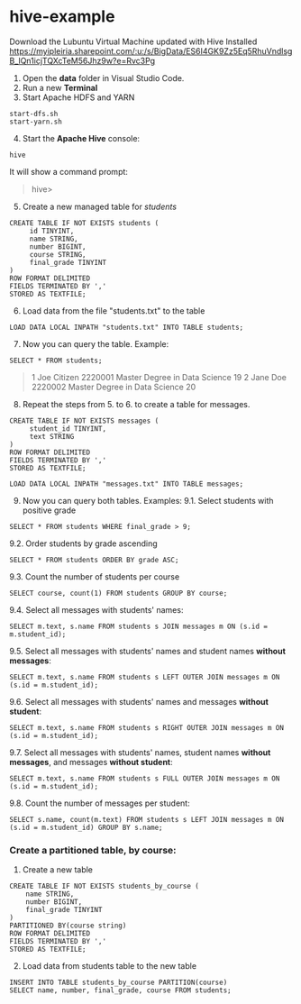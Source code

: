 # hive-example

Download the Lubuntu Virtual Machine updated with Hive Installed
https://myipleiria.sharepoint.com/:u:/s/BigData/ES6I4GK9Zz5Eq5RhuVndlsgB_lQn1icjTQXcTeM56Jhz9w?e=Rvc3Pg

 1. Open the **data** folder in Visual Studio Code.
 2. Run a new **Terminal**
 3. Start Apache HDFS and YARN
```
start-dfs.sh
start-yarn.sh
```
 4. Start the **Apache Hive** console:

```
hive
```
It will show a command prompt:

> hive>

 
5. Create a new managed table for *students*
```
CREATE TABLE IF NOT EXISTS students (
     id TINYINT,
     name STRING,
     number BIGINT,
     course STRING,
     final_grade TINYINT
)
ROW FORMAT DELIMITED
FIELDS TERMINATED BY ','
STORED AS TEXTFILE;
```

6. Load data from the file "students.txt" to the table

```
LOAD DATA LOCAL INPATH "students.txt" INTO TABLE students;
```

7. Now you can query the table. Example:
```
SELECT * FROM students;
```

> 1       Joe Citizen		2220001	Master Degree in Data Science	19
> 2       Jane Doe		2220002	Master Degree in Data Science	20

8. Repeat the steps from 5. to 6. to create a table for messages.

```
CREATE TABLE IF NOT EXISTS messages (
     student_id TINYINT,
     text STRING
)
ROW FORMAT DELIMITED
FIELDS TERMINATED BY ','
STORED AS TEXTFILE;
```
```
LOAD DATA LOCAL INPATH "messages.txt" INTO TABLE messages;
```

9. Now you can query both tables. Examples:
9.1. Select students with positive grade
```
SELECT * FROM students WHERE final_grade > 9;
```
9.2. Order students by grade ascending
```
SELECT * FROM students ORDER BY grade ASC;
```
9.3. Count the number of students per course
```
SELECT course, count(1) FROM students GROUP BY course;
```
9.4. Select all messages with students' names:
```
SELECT m.text, s.name FROM students s JOIN messages m ON (s.id = m.student_id);
```
9.5. Select all messages with students' names and student names **without messages**:
```
SELECT m.text, s.name FROM students s LEFT OUTER JOIN messages m ON (s.id = m.student_id);
```
9.6. Select all messages with students' names and messages **without student**:
```
SELECT m.text, s.name FROM students s RIGHT OUTER JOIN messages m ON (s.id = m.student_id);
```
9.7. Select all messages with students' names, student names **without messages**, and messages **without student**:
```
SELECT m.text, s.name FROM students s FULL OUTER JOIN messages m ON (s.id = m.student_id);
```
9.8. Count the number of messages per student:
```
SELECT s.name, count(m.text) FROM students s LEFT JOIN messages m ON (s.id = m.student_id) GROUP BY s.name;
```

### Create a partitioned table, by course:
1. Create a new table
```
CREATE TABLE IF NOT EXISTS students_by_course (
	name STRING,
	number BIGINT,
	final_grade TINYINT
)
PARTITIONED BY(course string)
ROW FORMAT DELIMITED
FIELDS TERMINATED BY ','
STORED AS TEXTFILE;
``` 

2. Load data from students table to the new table
```
INSERT INTO TABLE students_by_course PARTITION(course)
SELECT name, number, final_grade, course FROM students;
```